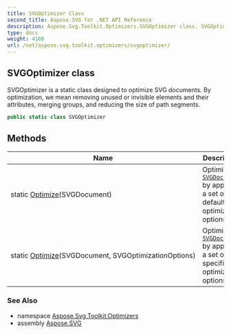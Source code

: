 ```yaml
---
title: SVGOptimizer Class
second_title: Aspose.SVG for .NET API Reference
description: Aspose.Svg.Toolkit.Optimizers.SVGOptimizer class. SVGOptimizer is a static class designed to optimize SVG documents. By optimization we mean removing unused or invisible elements and their attributes merging groups and reducing the size of path segments
type: docs
weight: 4160
url: /net/aspose.svg.toolkit.optimizers/svgoptimizer/
---
```

## SVGOptimizer class

SVGOptimizer is a static class designed to optimize SVG documents. By optimization, we mean removing unused or invisible elements and their attributes, merging groups, and reducing the size of path segments.

```csharp
public static class SVGOptimizer
```

## Methods

| Name | Description |
| --- | --- |
| static [Optimize](../../aspose.svg.toolkit.optimizers/svgoptimizer/optimize/#optimize)(SVGDocument) | Optimizes [`SVGDocument`](../../aspose.svg/svgdocument/) by applying a set of default optimization options. |
| static [Optimize](../../aspose.svg.toolkit.optimizers/svgoptimizer/optimize/#optimize_1)(SVGDocument, SVGOptimizationOptions) | Optimizes [`SVGDocument`](../../aspose.svg/svgdocument/) by applying a set of specified optimization options. |

### See Also

* namespace [Aspose.Svg.Toolkit.Optimizers](../../aspose.svg.toolkit.optimizers/)
* assembly [Aspose.SVG](../../)
